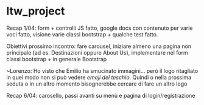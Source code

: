 # ltw_project
Recap 1/04: form + controlli JS fatto, google docs con contenuto per varie voci fatto, visione varie classi bootstrap + qualche test fatto.

Obiettivi prossimo incontro: fare carousel, iniziare almeno una pagina non principale (ad es. Destinazioni oppure About Us), implementare nel form classi bootstrap + in generale Bootstrap

~Lorenzo: Ho visto che Emilio ha smucinato immagini... però il logo ritagliato in quel modo non si può vedere *emoji del teschio*. Quindi o nella prossima seduta o in un altro momento bisognerebbe cercare di fare un altro logo

Recap 6/04: carosello, passi avanti su menù e pagina di login/registrazione
